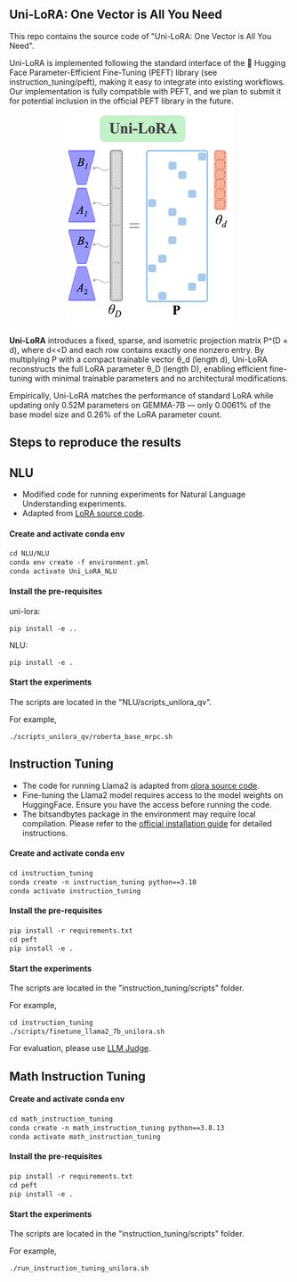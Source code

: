 ##  Uni-LoRA: One Vector is All You Need

This repo contains the source code of "Uni-LoRA: One Vector is All You Need".

Uni-LoRA is implemented following the standard interface of the 🤗 Hugging Face Parameter-Efficient Fine-Tuning (PEFT) library (see instruction_tuning/peft), making it easy to integrate into existing workflows. Our implementation is fully compatible with PEFT, and we plan to submit it for potential inclusion in the official PEFT library in the future.

 
<p align="center">
<img src="./unilora.png" alt="Uni-LoRA Architecture" width="300"/>
</p>

**Uni-LoRA**  introduces a fixed, sparse, and isometric projection matrix P^(D × d), where d<<D and each row contains exactly one nonzero entry. By multiplying P with a compact trainable vector θ_d (length d), Uni-LoRA reconstructs the full LoRA parameter θ_D (length D), enabling efficient fine-tuning with minimal trainable parameters and no architectural modifications.

Empirically, Uni-LoRA matches the performance of standard LoRA while updating only 0.52M parameters on GEMMA-7B — only 0.0061% of the base model size and 0.26% of the LoRA parameter count. 

## Steps to reproduce the results

## NLU
- Modified code for running experiments for Natural Language Understanding experiments.
- Adapted from [LoRA source code](https://github.com/microsoft/LoRA).
#### Create and activate conda env
```console
cd NLU/NLU
conda env create -f environment.yml
conda activate Uni_LoRA_NLU
```
#### Install the pre-requisites
uni-lora:
```console
pip install -e ..
```
NLU:
```console
pip install -e .
```
#### Start the experiments
The scripts are located in the "NLU/scripts_unilora_qv".

For example,
```console
./scripts_unilora_qv/roberta_base_mrpc.sh
```


## Instruction Tuning

- The code for running Llama2 is adapted from [qlora source code](https://github.com/artidoro/qlora).
- Fine-tuning the Llama2 model requires access to the model weights on HuggingFace. Ensure you have the access before running the code.
- The bitsandbytes package in the environment may require local compilation. Please refer to the [official installation guide](https://github.com/bitsandbytes-foundation/bitsandbytes/blob/main/docs/source/installation.mdx) for detailed instructions.

#### Create and activate conda env
```console
cd instruction_tuning
conda create -n instruction_tuning python==3.10
conda activate instruction_tuning
```

#### Install the pre-requisites
```console
pip install -r requirements.txt
cd peft
pip install -e .
```

#### Start the experiments
The scripts are located in the "instruction_tuning/scripts" folder.

For example,
```console
cd instruction_tuning
./scripts/finetune_llama2_7b_unilora.sh
```

For evaluation, please use [LLM Judge](https://github.com/lm-sys/FastChat/tree/main/fastchat/llm_judge).

## Math Instruction Tuning
#### Create and activate conda env
```console
cd math_instruction_tuning
conda create -n math_instruction_tuning python==3.8.13
conda activate math_instruction_tuning
```

#### Install the pre-requisites
```console
pip install -r requirements.txt
cd peft
pip install -e .
```

#### Start the experiments
The scripts are located in the "instruction_tuning/scripts" folder.

For example,
```console
./run_instruction_tuning_unilora.sh
```
